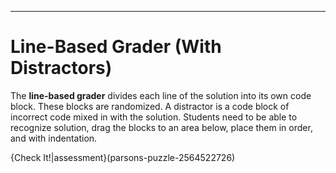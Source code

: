 ---
# Line-Based Grader (With Distractors)

The **line-based grader** divides each line of the solution into its own code block. These blocks are randomized. A distractor is a code block of incorrect code mixed in with the solution. Students need to be able to recognize solution, drag the blocks to an area below, place them in order, and with indentation.

{Check It!|assessment}(parsons-puzzle-2564522726)
